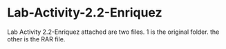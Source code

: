 # Lab-Activity-2.2-Enriquez
Lab Activity 2.2-Enriquez attached are two files. 1 is the original folder. the other is the RAR file.
